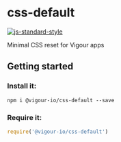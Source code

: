 # css-default
[![js-standard-style](https://img.shields.io/badge/code%20style-standard-brightgreen.svg)](http://standardjs.com/)

Minimal CSS reset for Vigour apps

## Getting started

### Install it:
```shell
npm i @vigour-io/css-default --save
```

### Require it:
```js
require('@vigour-io/css-default')
```

